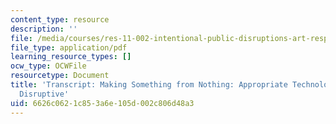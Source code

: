```yaml
---
content_type: resource
description: ''
file: /media/courses/res-11-002-intentional-public-disruptions-art-responsibility-and-pedagogy-fall-2017/6626c0621c853a6e105d002c806d48a3_MITRES11-002F17_Video_01_300k.pdf
file_type: application/pdf
learning_resource_types: []
ocw_type: OCWFile
resourcetype: Document
title: 'Transcript: Making Something from Nothing: Appropriate Technology as Intentionally
  Disruptive'
uid: 6626c062-1c85-3a6e-105d-002c806d48a3
---
```

